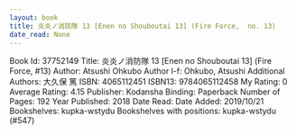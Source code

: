 ```yaml
---
layout: book
title: 炎炎ノ消防隊 13 [Enen no Shouboutai 13] (Fire Force,  no. 13)
date_read: None
---
```


Book Id: 37752149
Title: 炎炎ノ消防隊 13 [Enen no Shouboutai 13] (Fire Force, #13)
Author: Atsushi Ohkubo
Author l-f: Ohkubo, Atsushi
Additional Authors: 大久保 篤
ISBN: 4065112451
ISBN13: 9784065112458
My Rating: 0
Average Rating: 4.15
Publisher: Kodansha
Binding: Paperback
Number of Pages: 192
Year Published: 2018
Date Read: 
Date Added: 2019/10/21
Bookshelves: kupka-wstydu
Bookshelves with positions: kupka-wstydu (#547)

